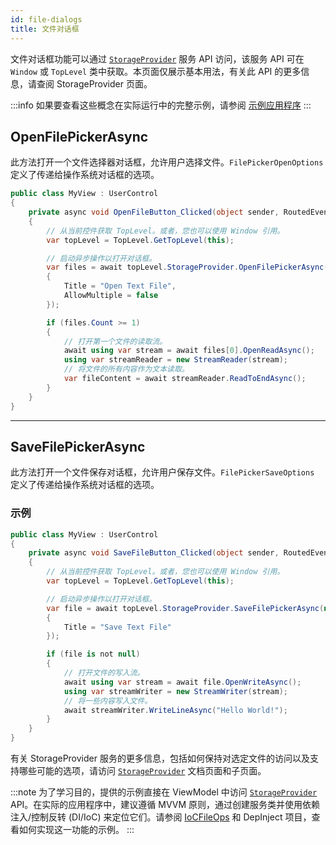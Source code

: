```yaml
---
id: file-dialogs
title: 文件对话框
---
```


文件对话框功能可以通过 [`StorageProvider`](../../concepts/services/storage-provider) 服务 API 访问，该服务 API 可在 `Window` 或 `TopLevel` 类中获取。本页面仅展示基本用法，有关此 API 的更多信息，请查阅 StorageProvider 页面。

:::info
如果要查看这些概念在实际运行中的完整示例，请参阅 [示例应用程序](https://github.com/AvaloniaUI/AvaloniaUI.QuickGuides/tree/main/FileOps) 
:::

## OpenFilePickerAsync

此方法打开一个文件选择器对话框，允许用户选择文件。`FilePickerOpenOptions` 定义了传递给操作系统对话框的选项。

```cs
public class MyView : UserControl
{
    private async void OpenFileButton_Clicked(object sender, RoutedEventArgs args)
    {
        // 从当前控件获取 TopLevel。或者，您也可以使用 Window 引用。
        var topLevel = TopLevel.GetTopLevel(this);

        // 启动异步操作以打开对话框。
        var files = await topLevel.StorageProvider.OpenFilePickerAsync(new FilePickerOpenOptions
        {
            Title = "Open Text File",
            AllowMultiple = false
        });

        if (files.Count >= 1)
        {
            // 打开第一个文件的读取流。
            await using var stream = await files[0].OpenReadAsync();
            using var streamReader = new StreamReader(stream);
            // 将文件的所有内容作为文本读取。
            var fileContent = await streamReader.ReadToEndAsync();
        }
    }
}
```

---

## SaveFilePickerAsync

此方法打开一个文件保存对话框，允许用户保存文件。`FilePickerSaveOptions` 定义了传递给操作系统对话框的选项。

### 示例

```cs
public class MyView : UserControl
{
    private async void SaveFileButton_Clicked(object sender, RoutedEventArgs args)
    {
        // 从当前控件获取 TopLevel。或者，您也可以使用 Window 引用。
        var topLevel = TopLevel.GetTopLevel(this);

        // 启动异步操作以打开对话框。
        var file = await topLevel.StorageProvider.SaveFilePickerAsync(new FilePickerSaveOptions
        {
            Title = "Save Text File"
        });

        if (file is not null)
        {
            // 打开文件的写入流。
            await using var stream = await file.OpenWriteAsync();
            using var streamWriter = new StreamWriter(stream);
            // 将一些内容写入文件。
            await streamWriter.WriteLineAsync("Hello World!");
        }
    }
}
```

有关 StorageProvider 服务的更多信息，包括如何保持对选定文件的访问以及支持哪些可能的选项，请访问 [`StorageProvider`](../../concepts/services/storage-provider) 文档页面和子页面。

:::note
为了学习目的，提供的示例直接在 ViewModel 中访问 [`StorageProvider`](../../concepts/services/storage-provider) API。在实际的应用程序中，建议遵循 MVVM 原则，通过创建服务类并使用依赖注入/控制反转 (DI/IoC) 来定位它们。请参阅 [IoCFileOps](https://github.com/AvaloniaUI/AvaloniaUI.QuickGuides/tree/main/IoCFileOps) 和 DepInject 项目，查看如何实现这一功能的示例。
:::






















